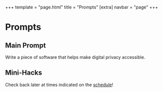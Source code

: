 +++
template = "page.html"
title = "Prompts"
[extra]
navbar = "page"
+++

# Prompts

## Main Prompt

Write a piece of software that helps make digital privacy accessible.

## Mini-Hacks

Check back later at times indicated on the [schedule](/schedule)!
